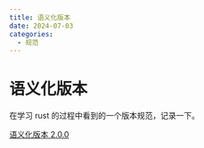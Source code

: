 ```yaml
---
title: 语义化版本
date: 2024-07-03
categories:
  - 规范
---
```


# 语义化版本

在学习 rust 的过程中看到的一个版本规范，记录一下。

[语义化版本 2.0.0](https://semver.org/lang/zh-CN/)


